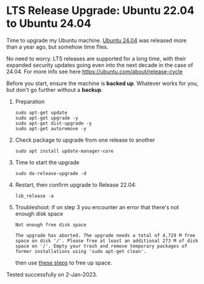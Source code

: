 # LTS Release Upgrade: Ubuntu 22.04 to Ubuntu 24.04

Time to upgrade my Ubuntu machine.
[Ubuntu 24.04](https://www.releases.ubuntu.com/24.04/) was
released more than a year ago, but somehow time flies.

No need to worry. LTS releases are supported for a long time,
with their expanded security updates going even into the next decade in
the case of 24.04.
For more info see here https://ubuntu.com/about/release-cycle

Before you start, ensure the machine is **backed up**.
Whatever works for you, but don't go further without a **backup**.

1. Preparation
	```
	sudo apt-get update
	sudo apt-get upgrade -y
	sudo apt-get dist-upgrade -y
	sudo apt-get autoremove -y
	```
2. Check package to upgrade from one release to another
	```
	sudo apt install update-manager-core
	```


3. Time to start the upgrade
	```
	sudo do-release-upgrade -d
	```
4. Restart, then confirm upgrade to Release 22.04:
	```
	lsb_release -a
	```

5. Troubleshoot: if on step 3 you encounter an error that there's
not enough disk space
	```
	Not enough free disk space
	
	The upgrade has aborted. The upgrade needs a total of 4,729 M free
	space on disk '/'. Please free at least an additional 273 M of disk
	space on '/'. Empty your trash and remove temporary packages of
	former installations using 'sudo apt-get clean'.
	```
	then use [these steps](./ubuntu-free-up-space.md) to free up space.


Tested successfully on 2-Jan-2023.
